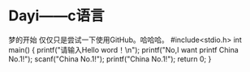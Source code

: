 # Dayi——c语言
梦的开始
仅仅只是尝试一下使用GitHub。哈哈哈。
#include<stdio.h>
int main()
{
	printf("请输入Hello word！\n");
	printf("No,I want printf China No.1!");
	scanf("China No.1!");
	printf("China No.1!");
	return 0;
}
